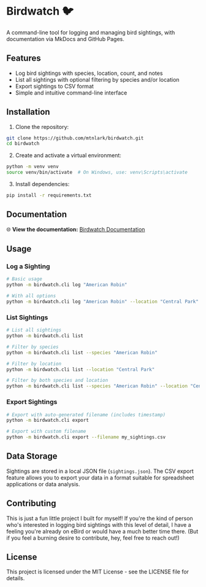 # Birdwatch 🐦

A command-line tool for logging and managing bird sightings, with documentation via MkDocs and GitHub Pages.

## Features

- Log bird sightings with species, location, count, and notes
- List all sightings with optional filtering by species and/or location
- Export sightings to CSV format
- Simple and intuitive command-line interface

## Installation

1. Clone the repository:
```bash
git clone https://github.com/mtnlark/birdwatch.git
cd birdwatch
```

2. Create and activate a virtual environment:
```bash
python -m venv venv
source venv/bin/activate  # On Windows, use: venv\Scripts\activate
```

3. Install dependencies:
```bash
pip install -r requirements.txt
```

## Documentation

🌐 **View the documentation:** [Birdwatch Documentation](https://birdwatch.levcraig.com)

## Usage

### Log a Sighting

```bash
# Basic usage
python -m birdwatch.cli log "American Robin"

# With all options
python -m birdwatch.cli log "American Robin" --location "Central Park" --count 2 --notes "Singing in tree"
```

### List Sightings

```bash
# List all sightings
python -m birdwatch.cli list

# Filter by species
python -m birdwatch.cli list --species "American Robin"

# Filter by location
python -m birdwatch.cli list --location "Central Park"

# Filter by both species and location
python -m birdwatch.cli list --species "American Robin" --location "Central Park"
```

### Export Sightings

```bash
# Export with auto-generated filename (includes timestamp)
python -m birdwatch.cli export

# Export with custom filename
python -m birdwatch.cli export --filename my_sightings.csv
```

## Data Storage

Sightings are stored in a local JSON file (`sightings.json`). The CSV export feature allows you to export your data in a format suitable for spreadsheet applications or data analysis.

## Contributing

This is just a fun little project I built for myself! If you're the kind of person who's interested in logging bird sightings with this level of detail, I have a feeling you're already on eBird or would have a much better time there. (But if you feel a burning desire to contribute, hey, feel free to reach out!)

## License

This project is licensed under the MIT License - see the LICENSE file for details.
